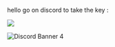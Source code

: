 hello go on discord to take the key : 

[![](https://dcbadge.vercel.app/api/server/INVITEID)](https://discord.gg/56crRZDeXS)

<img src="https://discordapp.com/api/guilds/1108811601911484518/widget.png?style=banner4" alt="Discord Banner 4"/>
